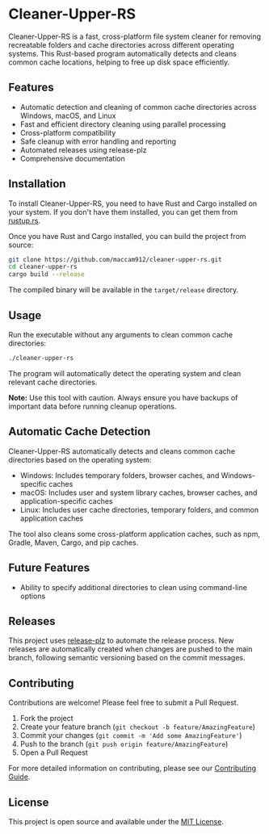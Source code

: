 # Cleaner-Upper-RS

Cleaner-Upper-RS is a fast, cross-platform file system cleaner for removing recreatable folders and cache directories across different operating systems. This Rust-based program automatically detects and cleans common cache locations, helping to free up disk space efficiently.

## Features

- Automatic detection and cleaning of common cache directories across Windows, macOS, and Linux
- Fast and efficient directory cleaning using parallel processing
- Cross-platform compatibility
- Safe cleanup with error handling and reporting
- Automated releases using release-plz
- Comprehensive documentation

## Installation

To install Cleaner-Upper-RS, you need to have Rust and Cargo installed on your system. If you don't have them installed, you can get them from [rustup.rs](https://rustup.rs/).

Once you have Rust and Cargo installed, you can build the project from source:

```bash
git clone https://github.com/maccam912/cleaner-upper-rs.git
cd cleaner-upper-rs
cargo build --release
```

The compiled binary will be available in the `target/release` directory.

## Usage

Run the executable without any arguments to clean common cache directories:

```bash
./cleaner-upper-rs
```

The program will automatically detect the operating system and clean relevant cache directories.

**Note:** Use this tool with caution. Always ensure you have backups of important data before running cleanup operations.

## Automatic Cache Detection

Cleaner-Upper-RS automatically detects and cleans common cache directories based on the operating system:

- Windows: Includes temporary folders, browser caches, and Windows-specific caches
- macOS: Includes user and system library caches, browser caches, and application-specific caches
- Linux: Includes user cache directories, temporary folders, and common application caches

The tool also cleans some cross-platform application caches, such as npm, Gradle, Maven, Cargo, and pip caches.

## Future Features

- Ability to specify additional directories to clean using command-line options

## Releases

This project uses [release-plz](https://github.com/MarcoIeni/release-plz) to automate the release process. New releases are automatically created when changes are pushed to the main branch, following semantic versioning based on the commit messages.

## Contributing

Contributions are welcome! Please feel free to submit a Pull Request.

1. Fork the project
2. Create your feature branch (`git checkout -b feature/AmazingFeature`)
3. Commit your changes (`git commit -m 'Add some AmazingFeature'`)
4. Push to the branch (`git push origin feature/AmazingFeature`)
5. Open a Pull Request

For more detailed information on contributing, please see our [Contributing Guide](https://maccam912.github.io/cleaner-upper-rs/contributing.html).

## License

This project is open source and available under the [MIT License](LICENSE).